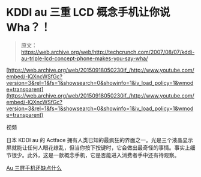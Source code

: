# KDDI au 三重 LCD 概念手机让你说 Wha？！

> 原文：<https://web.archive.org/web/http://techcrunch.com/2007/08/07/kddi-au-triple-lcd-concept-phone-makes-you-say-wha/>

 [https://web.archive.org/web/20150918050230if_/http://www.youtube.com/embed/-lQXncWSfGc?version=3&rel=1&fs=1&showsearch=0&showinfo=1&iv_load_policy=1&wmode=transparent](https://web.archive.org/web/20150918050230if_/http://www.youtube.com/embed/-lQXncWSfGc?version=3&rel=1&fs=1&showsearch=0&showinfo=1&iv_load_policy=1&wmode=transparent)

视频

日本 KDDI au 的 Actface 拥有人类已知的最疯狂的界面之一。光是三个液晶显示屏就能让任何人眼花缭乱，但当你按下按键时，它会做出最奇怪的事情。事实上细节很少。此外，这是一款概念手机，它是否能进入消费者手中还有待观察。

[Au 三屏手机还缺点什么](https://web.archive.org/web/20150918050230/http://www.ohgizmo.com/2007/08/06/au-triple-screen-phone-still-lacks-something/)